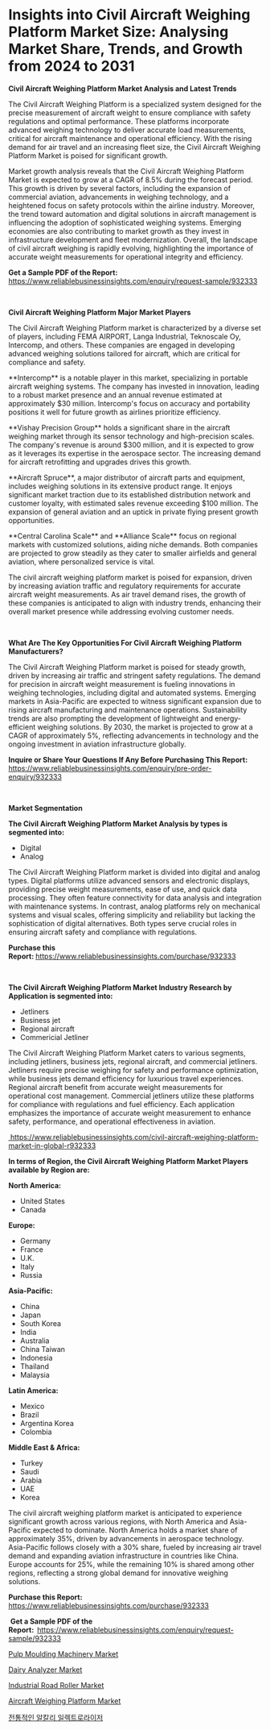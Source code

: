 <p><h1>Insights into Civil Aircraft Weighing Platform Market Size: Analysing Market Share, Trends, and Growth from 2024 to 2031</h1></p><p><strong>Civil Aircraft Weighing Platform Market Analysis and Latest Trends</strong></p>
<p><p>The Civil Aircraft Weighing Platform is a specialized system designed for the precise measurement of aircraft weight to ensure compliance with safety regulations and optimal performance. These platforms incorporate advanced weighing technology to deliver accurate load measurements, critical for aircraft maintenance and operational efficiency. With the rising demand for air travel and an increasing fleet size, the Civil Aircraft Weighing Platform Market is poised for significant growth.</p><p>Market growth analysis reveals that the Civil Aircraft Weighing Platform Market is expected to grow at a CAGR of 8.5% during the forecast period. This growth is driven by several factors, including the expansion of commercial aviation, advancements in weighing technology, and a heightened focus on safety protocols within the airline industry. Moreover, the trend toward automation and digital solutions in aircraft management is influencing the adoption of sophisticated weighing systems. Emerging economies are also contributing to market growth as they invest in infrastructure development and fleet modernization. Overall, the landscape of civil aircraft weighing is rapidly evolving, highlighting the importance of accurate weight measurements for operational integrity and efficiency.</p></p>
<p><strong>Get a Sample PDF of the Report:&nbsp;</strong> <a href="https://www.reliablebusinessinsights.com/enquiry/request-sample/932333">https://www.reliablebusinessinsights.com/enquiry/request-sample/932333</a></p>
<p>&nbsp;</p>
<p><strong>Civil Aircraft Weighing Platform Major Market Players</strong></p>
<p><p>The Civil Aircraft Weighing Platform market is characterized by a diverse set of players, including FEMA AIRPORT, Langa Industrial, Teknoscale Oy, Intercomp, and others. These companies are engaged in developing advanced weighing solutions tailored for aircraft, which are critical for compliance and safety.</p><p>**Intercomp** is a notable player in this market, specializing in portable aircraft weighing systems. The company has invested in innovation, leading to a robust market presence and an annual revenue estimated at approximately $30 million. Intercomp's focus on accuracy and portability positions it well for future growth as airlines prioritize efficiency.</p><p>**Vishay Precision Group** holds a significant share in the aircraft weighing market through its sensor technology and high-precision scales. The company's revenue is around $300 million, and it is expected to grow as it leverages its expertise in the aerospace sector. The increasing demand for aircraft retrofitting and upgrades drives this growth.</p><p>**Aircraft Spruce**, a major distributor of aircraft parts and equipment, includes weighing solutions in its extensive product range. It enjoys significant market traction due to its established distribution network and customer loyalty, with estimated sales revenue exceeding $100 million. The expansion of general aviation and an uptick in private flying present growth opportunities.</p><p>**Central Carolina Scale** and **Alliance Scale** focus on regional markets with customized solutions, aiding niche demands. Both companies are projected to grow steadily as they cater to smaller airfields and general aviation, where personalized service is vital. </p><p>The civil aircraft weighing platform market is poised for expansion, driven by increasing aviation traffic and regulatory requirements for accurate aircraft weight measurements. As air travel demand rises, the growth of these companies is anticipated to align with industry trends, enhancing their overall market presence while addressing evolving customer needs.</p></p>
<p>&nbsp;</p>
<p><strong>What Are The Key Opportunities For Civil Aircraft Weighing Platform Manufacturers?</strong></p>
<p><p>The Civil Aircraft Weighing Platform market is poised for steady growth, driven by increasing air traffic and stringent safety regulations. The demand for precision in aircraft weight measurement is fueling innovations in weighing technologies, including digital and automated systems. Emerging markets in Asia-Pacific are expected to witness significant expansion due to rising aircraft manufacturing and maintenance operations. Sustainability trends are also prompting the development of lightweight and energy-efficient weighing solutions. By 2030, the market is projected to grow at a CAGR of approximately 5%, reflecting advancements in technology and the ongoing investment in aviation infrastructure globally.</p></p>
<p><strong>Inquire or Share Your Questions If Any Before Purchasing This Report:</strong> <a href="https://www.reliablebusinessinsights.com/enquiry/pre-order-enquiry/932333">https://www.reliablebusinessinsights.com/enquiry/pre-order-enquiry/932333</a></p>
<p>&nbsp;</p>
<p><strong>Market Segmentation</strong></p>
<p><strong>The Civil Aircraft Weighing Platform Market Analysis by types is segmented into:</strong></p>
<p><ul><li>Digital</li><li>Analog</li></ul></p>
<p><p>The Civil Aircraft Weighing Platform market is divided into digital and analog types. Digital platforms utilize advanced sensors and electronic displays, providing precise weight measurements, ease of use, and quick data processing. They often feature connectivity for data analysis and integration with maintenance systems. In contrast, analog platforms rely on mechanical systems and visual scales, offering simplicity and reliability but lacking the sophistication of digital alternatives. Both types serve crucial roles in ensuring aircraft safety and compliance with regulations.</p></p>
<p><strong>Purchase this Report:&nbsp;</strong><a href="https://www.reliablebusinessinsights.com/purchase/932333">https://www.reliablebusinessinsights.com/purchase/932333</a></p>
<p>&nbsp;</p>
<p><strong>The Civil Aircraft Weighing Platform Market Industry Research by Application is segmented into:</strong></p>
<p><ul><li>Jetliners</li><li>Business jet</li><li>Regional aircraft</li><li>Commericial Jetliner</li></ul></p>
<p><p>The Civil Aircraft Weighing Platform Market caters to various segments, including jetliners, business jets, regional aircraft, and commercial jetliners. Jetliners require precise weighing for safety and performance optimization, while business jets demand efficiency for luxurious travel experiences. Regional aircraft benefit from accurate weight measurements for operational cost management. Commercial jetliners utilize these platforms for compliance with regulations and fuel efficiency. Each application emphasizes the importance of accurate weight measurement to enhance safety, performance, and operational effectiveness in aviation.</p></p>
<p><a href="https://www.reliablebusinessinsights.com/civil-aircraft-weighing-platform-market-in-global-r932333">&nbsp;https://www.reliablebusinessinsights.com/civil-aircraft-weighing-platform-market-in-global-r932333</a></p>
<p><strong>In terms of Region, the Civil Aircraft Weighing Platform Market Players available by Region are:</strong></p>
<p>
    <p> <strong> North America: </strong>
        <ul>
            <li>United States</li>
            <li>Canada</li>
        </ul>
        </p> 
    <p> <strong> Europe: </strong>
        <ul>
            <li>Germany</li>
            <li>France</li>
            <li>U.K.</li>
            <li>Italy</li>
            <li>Russia</li>
        </ul>
        </p> 
    <p> <strong> Asia-Pacific: </strong>
        <ul>
            <li>China</li>
            <li>Japan</li>
            <li>South Korea</li>
            <li>India</li>
            <li>Australia</li>
            <li>China Taiwan</li>
            <li>Indonesia</li>
            <li>Thailand</li>
            <li>Malaysia</li>
        </ul>
        </p> 
    <p> <strong> Latin America: </strong>
        <ul>
            <li>Mexico</li>
            <li>Brazil</li>
            <li>Argentina Korea</li>
            <li>Colombia</li>
        </ul>
        </p> 
    <p> <strong> Middle East & Africa: </strong>
        <ul>
            <li>Turkey</li>
            <li>Saudi</li>
            <li>Arabia</li>
            <li>UAE</li>
            <li>Korea</li>
        </ul>
    </p>
    </p>
<p><p>The civil aircraft weighing platform market is anticipated to experience significant growth across various regions, with North America and Asia-Pacific expected to dominate. North America holds a market share of approximately 35%, driven by advancements in aerospace technology. Asia-Pacific follows closely with a 30% share, fueled by increasing air travel demand and expanding aviation infrastructure in countries like China. Europe accounts for 25%, while the remaining 10% is shared among other regions, reflecting a strong global demand for innovative weighing solutions.</p></p>
<p><strong>Purchase this Report: </strong><a href="https://www.reliablebusinessinsights.com/purchase/932333">https://www.reliablebusinessinsights.com/purchase/932333</a></p>
<p>&nbsp;<strong>Get a Sample PDF of the Report:&nbsp;&nbsp;</strong><a href="https://www.reliablebusinessinsights.com/enquiry/request-sample/932333">https://www.reliablebusinessinsights.com/enquiry/request-sample/932333</a></p>
<p><strong></strong></p>
<p><p><a href="https://www.linkedin.com/pulse/global-pulp-moulding-machinery-market-size-expected-reach-nyqhe?trackingId=ZuLeYSswR%2FW9XjddSLUIjw%3D%3D">Pulp Moulding Machinery Market</a></p><p><a href="https://medium.com/@nathanmurray84/this-report-aims-to-provide-a-comprehensive-presentation-of-the-global-market-for-dairy-analyzer-1061c8f05cc1">Dairy Analyzer Market</a></p><p><a href="https://issuu.com/reportprime-2/docs/industrial-road-roller-market-size-_b914031ae8e8f2">Industrial Road Roller Market</a></p><p><a href="https://github.com/NathanCarter327/Market-Research-Report-List-1/blob/main/aircraft-weighing-platform-market.md">Aircraft Weighing Platform Market</a></p><p><a href="https://medium.com/@biancamacdonald87/%EC%A0%84%ED%86%B5%EC%A0%81%EC%9D%B8-%EC%95%8C%EC%B9%BC%EB%9D%BC%EC%9D%B8-%EC%A0%84%ED%95%B4%EC%A1%B0-%EC%8B%9C%EC%9E%A5%EC%9D%98-%EA%B8%89%EC%84%B1%EC%9E%A5-2031%EB%85%84%EA%B9%8C%EC%A7%80%EC%9D%98-%EC%8B%9C%EC%9E%A5-%EB%B6%84%EC%84%9D-%EB%B0%8F-%EC%84%B1%EC%9E%A5-%EC%98%88%EC%B8%A1-14d96081ea33">전통적인 알칼리 일렉트로라이저</a></p></p>